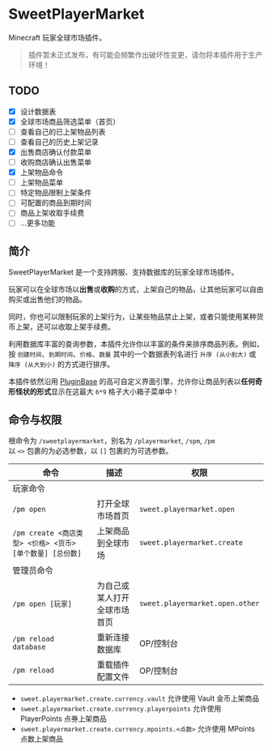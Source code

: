 # SweetPlayerMarket

Minecraft 玩家全球市场插件。

> 插件暂未正式发布，有可能会频繁作出破坏性变更，请勿将本插件用于生产环境！

## TODO

+ [x] 设计数据表
+ [x] 全球市场商品筛选菜单（首页）
+ [ ] 查看自己的已上架物品列表
+ [ ] 查看自己的历史上架记录
+ [x] 出售商店确认付款菜单
+ [ ] 收购商店确认出售菜单
+ [x] 上架物品命令
+ [ ] 上架物品菜单
+ [ ] 特定物品限制上架条件
+ [ ] 可配置的商品到期时间
+ [ ] 商品上架收取手续费
+ [ ] …更多功能

## 简介

SweetPlayerMarket 是一个支持跨服、支持数据库的玩家全球市场插件。

玩家可以在全球市场以**出售**或**收购**的方式，上架自己的物品，让其他玩家可以自由购买或出售他们的物品。

同时，你也可以限制玩家的上架行为，让某些物品禁止上架，或者只能使用某种货币上架，还可以收取上架手续费。

利用数据库丰富的查询参数，本插件允许你以丰富的条件来排序商品列表。例如，按 `创建时间`、`到期时间`、`价格`、`数量` 其中的一个数据表列名进行 `升序 (从小到大)` 或 `降序 (从大到小)` 的方式进行排序。

本插件依然沿用 [PluginBase](http://plugins.mcio.dev/elopers/base/gui-config) 的高可自定义界面引擎，允许你让商品列表以**任何奇形怪状的形式**显示在这最大 `6*9` 格子大小箱子菜单中！

## 命令与权限

根命令为 `/sweetplayermarket`，别名为 `/playermarket`, `/spm`, `/pm`  
以 `<>` 包裹的为必选参数，以 `[]` 包裹的为可选参数。

| 命令                                         | 描述             | 权限                              |
|--------------------------------------------|----------------|---------------------------------|
| 玩家命令                                       |                |                                 |
| `/pm open`                                 | 打开全球市场首页       | `sweet.playermarket.open`       |
| `/pm create <商店类型> <价格> <货币> [单个数量] [总份数]` | 上架商品到全球市场      | `sweet.playermarket.create`     |
| 管理员命令                                      |                |                                 |
| `/pm open [玩家]`                            | 为自己或某人打开全球市场首页 | `sweet.playermarket.open.other` |
| `/pm reload database`                      | 重新连接数据库        | OP/控制台                          |
| `/pm reload`                               | 重载插件配置文件       | OP/控制台                          |

+ `sweet.playermarket.create.currency.vault` 允许使用 Vault 金币上架商品
+ `sweet.playermarket.create.currency.playerpoints` 允许使用 PlayerPoints 点券上架商品
+ `sweet.playermarket.create.currency.mpoints.<点数>` 允许使用 MPoints 点数上架商品
